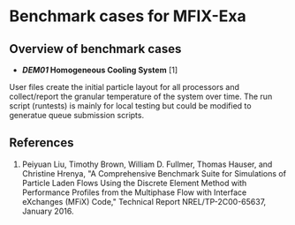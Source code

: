 # Benchmark cases for MFIX-Exa


## Overview of benchmark cases

* **_DEM01_ Homogeneous Cooling System** [1]

User files create the initial particle layout for all processors and collect/report the granular temperature of the system over time. The run script (runtests) is mainly for local testing but could be modified to generatue queue submission scripts.



## References
1. Peiyuan Liu, Timothy Brown, William D. Fullmer, Thomas Hauser, and Christine Hrenya, "A Comprehensive Benchmark Suite for Simulations of Particle Laden Flows Using the Discrete Element Method with Performance Profiles from the Multiphase Flow with Interface eXchanges (MFiX) Code," Technical Report NREL/TP-2C00-65637, January 2016.
